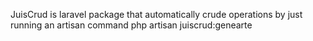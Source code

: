 JuisCrud is laravel package that automatically crude operations by just running an artisan command php artisan juiscrud:genearte
